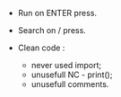  - Run on ENTER press.

 - Search on / press.

 - Clean code :
    - never used import;
    - unusefull NC - print();
    - unusefull comments.
